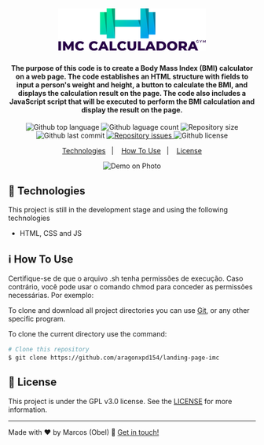 <h1 align="center">
<img alt="landing-page-imc" src="https://raw.githubusercontent.com/aragonxpd154/landing-page-imc/main/src/img/IMC%20CALCULADORA.png"/>
<br>

<h4 align="center">

The purpose of this code is to create a Body Mass Index (BMI) calculator on a web page. The code establishes an HTML structure with fields to input a person's weight and height, a button to calculate the BMI, and displays the calculation result on the page. The code also includes a JavaScript script that will be executed to perform the BMI calculation and display the result on the page.

</h4>

<p align="center">
<img alt="Github top language" src="https://img.shields.io/github/languages/top/aragonxpd154/landing-page-imc">
<img alt="Github laguage count" src="https://img.shields.io/github/languages/count/aragonxpd154/landing-page-imc">
<img alt="Repository size" src="https://img.shields.io/github/repo-size/aragonxpd154/landing-page-imc">
<img alt="Github last commit" src="https://img.shields.io/github/last-commit/aragonxpd154/landing-page-imc">
<a href="https://github.com/aragonxpd154/landing-page-imc/issues">
<img alt="Repository issues" src="https://img.shields.io/github/issues/aragonxpd154/landing-page-imc"> 
</a>
<img alt="Github license" src="https://img.shields.io/github/license/aragonxpd154/landing-page-imc">
</a>
</p>

<p align="center">
<a href="#rocket-technologies">Technologies</a>&nbsp;&nbsp;&nbsp;|&nbsp;&nbsp;&nbsp;
<a href="#information_source">How To Use</a>&nbsp;&nbsp;&nbsp;|&nbsp;&nbsp;&nbsp;
<a href="#memo-license">License</a>
</p>

<p align="center">
<img alt="Demo on Photo" src="https://i.imgur.com/MHpWSmg.png">
</p>

## :rocket: Technologies

This project is still in the development stage and using the following technologies

- HTML, CSS and JS

## :information_source: How To Use

Certifique-se de que o arquivo .sh tenha permissões de execução. Caso contrário, você pode usar o comando chmod para conceder as permissões necessárias. Por exemplo:

To clone and download all project directories you can use [Git](https://git-scm.com), or any other specific program.

To clone the current directory use the command:

```bash
# Clone this repository
$ git clone https://github.com/aragonxpd154/landing-page-imc
```

## :memo: License

This project is under the GPL v3.0 license. See the [LICENSE](https://github.com/aragonxpd154/landing-page-imc/blob/main/LICENSE) for more information.

---

Made with ♥ by Marcos (Obel) :wave: [Get in touch!](https://www.linkedin.com/in/marcosobel)
